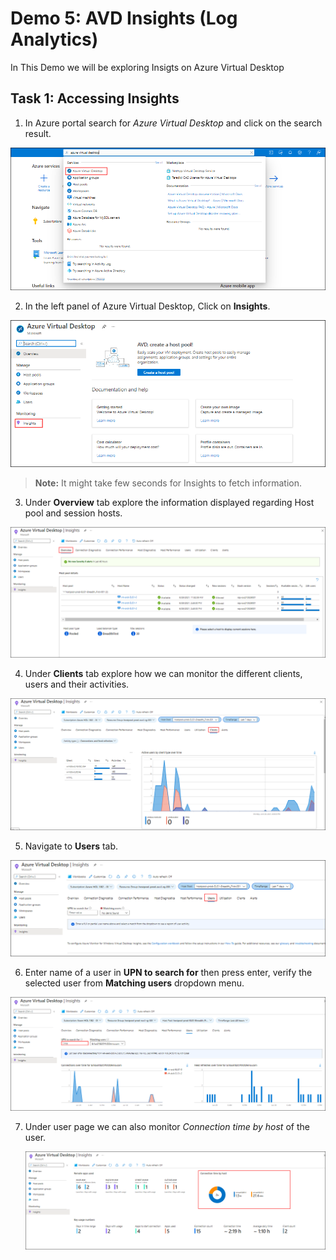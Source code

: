# **Demo 5: AVD Insights (Log Analytics)**

In This Demo we will be exploring Insigts on Azure Virtual Desktop

## **Task 1: Accessing Insights**

1. In Azure portal search for *Azure Virtual Desktop* and click on the search result.

  ![ws name.](media/demo203.png)

2. In the left panel of Azure Virtual Desktop, Click on **Insights**.

  ![ws name.](media/demoin01.png)

>**Note:** It might take few seconds for Insights to fetch information.

3. Under **Overview** tab explore the information displayed regarding Host pool and session hosts.

  ![ws name.](media/demoin02.png)

4. Under **Clients** tab explore how we can monitor the different clients, users and their activities.

  ![ws name.](media/demoin03.png)

5. Navigate to **Users** tab.

  ![ws name.](media/demoin04.png)

6. Enter name of a user in **UPN to search for** then press enter, verify the selected user from **Matching users** dropdown menu.

  ![ws name.](media/demoin05.png)


7. Under user page we can also monitor *Connection time by host* of the user.

   ![ws name.](media/demoin06.png)
